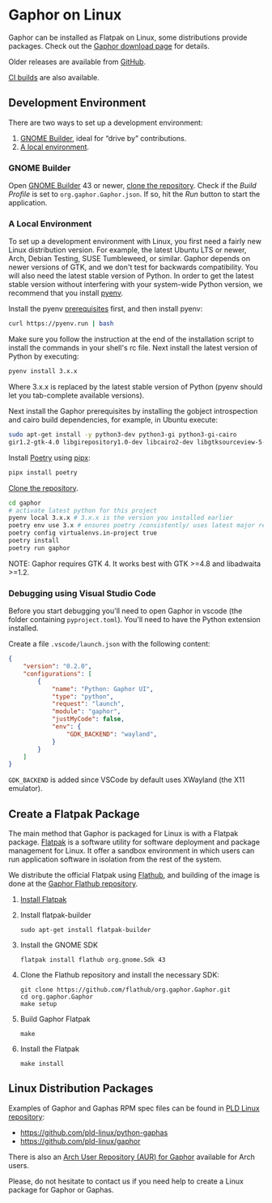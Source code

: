 # Gaphor on Linux

Gaphor can be installed as Flatpak on Linux, some distributions provide
packages. Check out the [Gaphor download page](https://gaphor.org/download/#linux)
for details.

Older releases are available from [GitHub](https://github.com/gaphor/gaphor/releases).

[CI builds](https://github.com/gaphor/gaphor/actions/workflows/full-build.yml) are also available.

## Development Environment

There are two ways to set up a development environment:

1. [GNOME Builder](#gnome-builder), ideal for “drive by” contributions.
2. [A local environment](#a-local-environment).

### GNOME Builder

Open [GNOME Builder](https://flathub.org/apps/details/org.gnome.Builder) 43 or newer, [clone the
repository](https://help.github.com/en/github/creating-cloning-and-archiving-repositories/cloning-a-repository).
Check if the _Build Profile_ is set to `org.gaphor.Gaphor.json`. If so, hit the _Run_ button to start the application.


### A Local Environment

To set up a development environment with Linux, you first need a fairly new
Linux distribution version. For example, the latest Ubuntu LTS or newer, Arch,
Debian Testing, SUSE Tumbleweed, or similar. Gaphor depends on newer versions of
GTK, and we don't test for backwards compatibility. You will also need the
latest stable version of Python. In order to get the latest stable version without
interfering with your system-wide Python version, we recommend that you install
[pyenv](https://github.com/pyenv/pyenv).

Install the pyenv [prerequisites](https://github.com/pyenv/pyenv/wiki/Common-build-problems)
first, and then install pyenv:

```bash
curl https://pyenv.run | bash
```

Make sure you follow the instruction at the end of the installation
script to install the commands in your shell's rc file. Next install
the latest version of Python by executing:

```bash
pyenv install 3.x.x
```

Where 3.x.x is replaced by the latest stable version of Python (pyenv should let you tab-complete available versions).

Next install the Gaphor prerequisites by installing the gobject
introspection and cairo build dependencies, for example, in Ubuntu
execute:

```bash
sudo apt-get install -y python3-dev python3-gi python3-gi-cairo
gir1.2-gtk-4.0 libgirepository1.0-dev libcairo2-dev libgtksourceview-5-dev
```

Install [Poetry](https://python-poetry.org) using [pipx](https://pypa.github.io/pipx/):
```bash
pipx install poetry
```

[Clone the
repository](https://help.github.com/en/github/creating-cloning-and-archiving-repositories/cloning-a-repository).

```bash
cd gaphor
# activate latest python for this project
pyenv local 3.x.x # 3.x.x is the version you installed earlier
poetry env use 3.x # ensures poetry /consistently/ uses latest major release
poetry config virtualenvs.in-project true
poetry install
poetry run gaphor
```

NOTE: Gaphor requires GTK 4. It works best with GTK >=4.8 and libadwaita >=1.2.

### Debugging using Visual Studio Code

Before you start debugging you'll need to open Gaphor in vscode (the folder
containing `pyproject.toml`). You'll need to have the Python extension installed.

Create a file `.vscode/launch.json` with the following content:

```json
{
    "version": "0.2.0",
    "configurations": [
        {
            "name": "Python: Gaphor UI",
            "type": "python",
            "request": "launch",
            "module": "gaphor",
            "justMyCode": false,
            "env": {
                "GDK_BACKEND": "wayland",
            }
        }
    ]
}
```

`GDK_BACKEND` is added since VSCode by default uses XWayland (the X11 emulator).

## Create a Flatpak Package

The main method that Gaphor is packaged for Linux is with a Flatpak package.
[Flatpak](https://flatpak.org) is a software utility for software deployment
and package management for Linux. It offer a sandbox environment in which
users can run application software in isolation from the rest of the system.

We distribute the official Flatpak using [Flathub](https://flathub.org), and
building of the image is done at the [Gaphor Flathub
repository](https://github.com/flathub/org.gaphor.Gaphor).

1. [Install Flatpak](https://flatpak.org/setup)

1. Install flatpak-builder

       sudo apt-get install flatpak-builder

1. Install the GNOME SDK

       flatpak install flathub org.gnome.Sdk 43

1. Clone the Flathub repository and install the necessary SDK:

       git clone https://github.com/flathub/org.gaphor.Gaphor.git
       cd org.gaphor.Gaphor
       make setup

1. Build Gaphor Flatpak

       make

1. Install the Flatpak

       make install

## Linux Distribution Packages

Examples of Gaphor and Gaphas RPM spec files can be found in [PLD
Linux](https://www.pld-linux.org/)
[repository](https://github.com/pld-linux/):

- https://github.com/pld-linux/python-gaphas
- https://github.com/pld-linux/gaphor

There is also an [Arch User Repository (AUR) for
Gaphor](https://aur.archlinux.org/packages/python-gaphor) available for Arch
users.

Please, do not hesitate to contact us if you need help to create a Linux
package for Gaphor or Gaphas.
